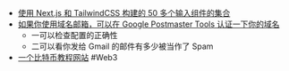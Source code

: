 - [使用 Next.js 和 TailwindCSS 构建的 50 多个输入组件的集合](https://origin-ui-alpha.vercel.app/)
- [如果你使用域名邮箱，可以在 Google Postmaster Tools 认证一下你的域名](https://x.com/ccbikai/status/1846871011905446056)
	- 一可以检查配置的正确性
	- 二可以看你发给 Gmail 的邮件有多少被当作了 Spam
- [一个比特币教程网站](https://bitcoin.heapup.tech/) #Web3